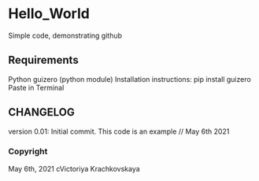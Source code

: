 # Hello_World
Simple code, demonstrating github

## Requirements

Python
guizero (python module)
  Installation instructions: pip install guizero
  Paste in Terminal

## CHANGELOG

version 0.01: Initial commit. This code is an example // May 6th 2021

### Copyright

May 6th, 2021 cVictoriya Krachkovskaya
